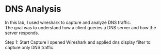 # DNS Analysis

In this lab, I used wireshark to capture and analyze DNS traffic.  
The goal was to understand how a client queries a DNS server and how the server responds.

Step 1: Start Capture
I opened Wireshark and applied dns display filter to capture only DNS traffic

